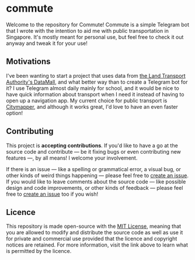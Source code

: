 # commute

Welcome to the repository for Commute! Commute is a simple Telegram bot that I wrote with the intention to aid me with public transportation in Singapore. It's mostly meant for personal use, but feel free to check it out anyway and tweak it for your use!

## Motivations

I've been wanting to start a project that uses data from [the Land Transport Authority's DataMall](https://datamall.lta.gov.sg), and what better way than to create a Telegram bot for it? I use Telegram almost daily mainly for school, and it would be nice to have quick information about transport when I need it instead of having to open up a navigation app. My current choice for public transport is [Citymapper](https://citymapper.com), and although it works great, I'd love to have an even faster option!

## Contributing

This project is **accepting contributions**. If you'd like to have a go at the source code and contribute — be it fixing bugs or even contributing new features —, by all means! I welcome your involvement.

If there is an issue — like a spelling or grammatical error, a visual bug, or other kinds of weird things happening — please feel free to [create an issue](https://github.com/arashnrim/commute/issues/new). If you would like to leave comments about the source code — like possible design and code improvements, or other kinds of feedback — please feel free to [create an issue](https://github.com/arashnrim/website/issues/new) too if you wish!

## Licence

This repository is made open-source with the [MIT License](https://github.com/arashnrim/commute/blob/main/LICENSE.md), meaning that you are allowed to modify and distribute the source code as well as use it for private and commercial use provided that the licence and copyright notices are retained. For more information, visit the link above to learn what is permitted by the licence.
